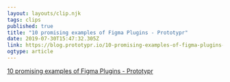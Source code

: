 ```yaml
---
layout: layouts/clip.njk 
tags: clips 
published: true 
title: "10 promising examples of Figma Plugins - Prototypr" 
date: 2019-07-30T15:47:32.305Z 
link: https://blog.prototypr.io/10-promising-examples-of-figma-plugins-7a040af5cefd 
ogtype: article 
---
```

[10 promising examples of Figma Plugins - Prototypr](https://blog.prototypr.io/10-promising-examples-of-figma-plugins-7a040af5cefd) 
